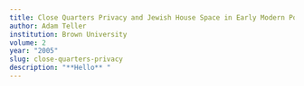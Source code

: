 ```yaml
---
title: Close Quarters Privacy and Jewish House Space in Early Modern Polish Cities
author: Adam Teller
institution: Brown University
volume: 2
year: "2005"
slug: close-quarters-privacy
description: "**Hello** "
---
```

